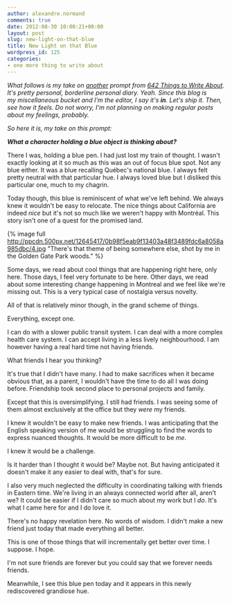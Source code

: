 ```yaml
---
author: alexandre.normand
comments: true
date: 2012-08-30 10:00:21+00:00
layout: post
slug: new-light-on-that-blue
title: New Light on that Blue
wordpress_id: 125
categories:
- one more thing to write about
---
```


*What follows is my take on [another](http://heyitsalex.net/what-can-happen-in-a-second/) prompt from [642 Things to Write About](http://www.amazon.com/Things-Journal-Francisco-Writers-Grotto/dp/1452105448). It's pretty personal, borderline personal diary. Yeah.
Since this blog is my miscellaneous bucket and I'm the editor, I say it's **in**. Let's ship it. Then, see how it feels.
Do not worry, I'm not planning on making regular posts about my feelings, probably.*

*So here it is, my take on this prompt:*

***What a character holding a blue object is thinking about?***


There I was, holding a blue pen. I had just lost my train of thought. I wasn't exactly looking at it so much as this was an out of focus blue spot. Not any blue either. It was a blue recalling Québec's national blue. I always felt pretty neutral with that particular hue. I always loved blue but I disliked this particular one, much to my chagrin.

Today though, this blue is reminiscent of what we've left behind. We always knew it wouldn't be easy to relocate. The nice things about California are indeed _nice_ but it's not so much like we weren't happy with Montréal. This story isn't one of a quest for the promised land.

{% image full http://ppcdn.500px.net/12645417/0b98f5eab9f13403a48f3489fdc6a8058a985dbc/4.jpg "There's that theme of being somewhere else, shot by me in the Golden Gate Park woods." %}

Some days, we read about cool things that are happening right here, only here. Those days, I feel very fortunate to be here. Other days, we read about some interesting change happening in Montreal and we feel like we're missing out. This is a very typical case of nostalgia versus novelty.

All of that is relatively minor though, in the grand scheme of things.

Everything, except one.

I can do with a slower public transit system.
I can deal with a more complex health care system.
I can accept living in a less lively neighbourhood.
I am however having a real hard time not having friends.

What friends I hear you thinking?

It's true that I didn't have many. I had to make sacrifices when it became obvious that, as a parent, I wouldn't have the time to do all I was doing before. Friendship took second place to personal projects and family.

Except that this is oversimplifying. I still had friends. I was seeing some of them almost exclusively at the office but they _were_ my friends.

I knew it wouldn't be easy to make new friends. I was anticipating that the English speaking version of me would be struggling to find the words to express nuanced thoughts. It would be more difficult to be _me_.

I knew it would be a challenge.

Is it harder than I thought it would be? Maybe not. But having anticipated it doesn't make it any easier to deal with, that's for sure.

I also very much neglected the difficulty in coordinating talking with friends in Eastern time. We're living in an always connected world after all, aren’t we? It could be easier if I didn't care so much about my work but I _do_. It's what I came here for and I do love it.

There's no happy revelation here. No words of wisdom. I didn't make a new friend just today that made everything all better.

This is one of those things that will incrementally get better over time. I suppose. I hope.

I'm not sure friends are forever but you could say that we forever needs friends.

Meanwhile, I see this blue pen today and it appears in this newly rediscovered grandiose hue.
